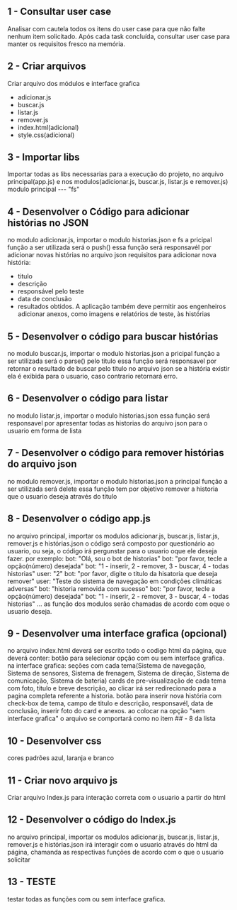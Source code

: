 ## 1 - Consultar user case
Analisar com cautela todos os itens do user case para que não falte nenhum item solicitado.
Após cada task concluída, consultar user case para manter os requisitos fresco na memória.

## 2 - Criar arquivos
Criar arquivo dos módulos e interface grafica
- adicionar.js
- buscar.js
- listar.js
- remover.js
- index.html(adicional)
- style.css(adicional)

## 3 - Importar libs
Importar todas as libs necessarias para a execução do projeto, no arquivo principal(app.js) e nos modulos(adicionar.js, buscar.js, listar.js e remover.js)
modulo principal --- "fs"

## 4 - Desenvolver o Código para adicionar histórias no JSON
no modulo adicionar.js, importar o modulo historias.json e fs
a pricipal função a ser utilizada será o push()
essa função será responsavél por adicionar novas histórias no arquivo json
requisitos para adicionar nova história:
- titulo
- descrição
- responsável pelo teste
- data de conclusão 
- resultados obtidos. 
A aplicação também deve permitir aos engenheiros adicionar anexos, como imagens e relatórios de teste, às histórias

## 5 - Desenvolver o código para buscar histórias
no modulo buscar.js, importar o modulo historias.json
a pricipal função a ser utilizada será o parse() pelo titulo
essa função será responsavel por retornar o resultado de buscar pelo titulo no arquivo json
se a história existir ela é exibida para o usuario, caso contrario retornará erro.

## 6 - Desenvolver o código para listar 
no modulo listar.js, importar o modulo historias.json
essa função será responsavel por apresentar todas as historias do arquivo json para o usuario em forma de lista

## 7 - Desenvolver o código para remover histórias do arquivo json
no modulo remover.js, importar o modulo historias.json
a principal função a ser utilizada será delete
essa função tem por objetivo remover a historia que o usuario deseja através do titulo

## 8 - Desenvolver o código app.js
no arquivo principal, importar os modulos adicionar.js, buscar.js, listar.js, remover.js e histórias.json
o código será composto por questionário ao usuario, ou seja, o código irá pergunstar para o usuario oque ele deseja fazer.
por exemplo:
bot: "Olá, sou o bot de historias"
bot: "por favor, tecle a opção(número) desejada"
bot: "1 - inserir, 2 - remover, 3 - buscar, 4 - todas historias"
user: "2"
bot: "por favor, digite o titulo da hisatoria que deseja remover"
user: "Teste do sistema de navegação em condições climáticas adversas"
bot: "historia removida com sucesso"
bot: "por favor, tecle a opção(número) desejada"
bot: "1 - inserir, 2 - remover, 3 - buscar, 4 - todas historias"
...
as função dos modulos serão chamadas de acordo com oque o usuario deseja.

## 9 - Desenvolver uma interface grafica (opcional)
no arquivo index.html deverá ser escrito todo o codigo html da página, que deverá conter:
botão para selecionar opção com ou sem interface grafica.
na interface grafica:
seções com cada tema(Sistema de navegação, Sistema de sensores, Sistema de frenagem, Sistema de direção, Sistema de comunicação, Sistema de bateria)
cards de pre-visualização de cada tema com foto, titulo e breve descrição, ao clicar irá ser redirecionado para a pagina completa referente a historia.
botão para inserir nova história com check-box de tema, campo de titulo e descrição, responsavél, data de conclusão, inserir foto do card e anexos.
ao colocar na opção "sem interface grafica" o arquivo se comportará como no item ## - 8 da lista
## 10 - Desenvolver css
cores padrões azul, laranja e branco

## 11 - Criar novo arquivo js
Criar arquivo Index.js para interação correta com o usuario a partir do html

## 12 - Desenvolver o código do Index.js
no arquivo principal, importar os modulos adicionar.js, buscar.js, listar.js, remover.js e histórias.json
irá interagir com o usuario através do html da página, chamanda as respectivas funções de acordo com o que o usuario solicitar

## 13 - TESTE
testar todas as funções com ou sem interface grafica.

